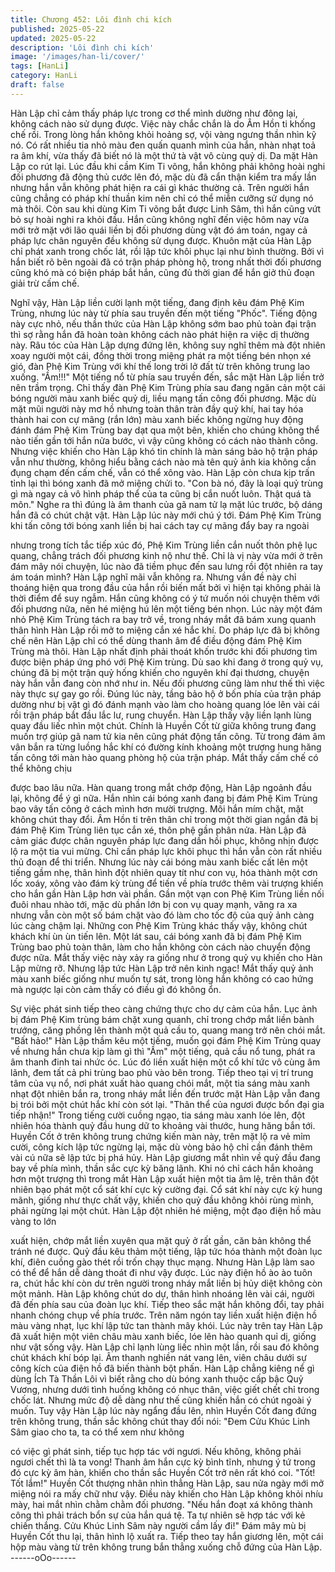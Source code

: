 ```yaml
---
title: Chương 452: Lôi đình chi kích
published: 2025-05-22
updated: 2025-05-22
description: 'Lôi đình chi kích'
image: '/images/han-li/cover/'
tags: [HanLi]
category: HanLi
draft: false
---
```


Hàn Lập chỉ cảm thấy pháp lực trong cơ thể mình dường như
đông lại, không cách nào sử dụng được. Việc này chắc chắn là do
Âm Hồn ti khống chế rồi.
Trong lòng hắn không khỏi hoảng sợ, vội vàng ngưng thần nhìn
kỹ nó.
Có rất nhiều tia nhỏ màu đen quấn quanh mình của hắn, nhàn
nhạt toả ra âm khí, vừa thấy đã biết nó là một thứ tà vật vô cùng
quỷ dị.
Da mặt Hàn Lập co rút lại.
Lúc đầu khi cầm Kim Ti võng, hắn không phải không hoài nghi đối
phương đã động thủ cước lên đó, mặc dù đã cẩn thận kiểm tra
mấy lần nhưng hắn vẫn không phát hiện ra cái gì khác thường cả.
Trên người hắn cũng chẳng có pháp khí thuần kim nên chỉ có thể
miễn cưỡng sử dụng nó mà thôi.
Còn sau khi dùng Kim Ti võng bắt được Linh Sâm, thì hắn cũng
vứt bỏ sự hoài nghi ra khỏi đầu.
Hắn cũng không nghĩ đến việc hôm nay vừa mới trở mặt với lão
quái liền bị đối phương dùng vật đó ám toán, ngay cả pháp lực
chân nguyên đều không sử dụng được.
Khuôn mặt của Hàn Lập chỉ phát xanh trong chốc lát, rồi lập tức
khôi phục lại như bình thường.
Bởi vì hắn biết rõ bên ngoài đã có trận pháp phòng hộ, trong nhất
thời đối phương cũng khó mà có biện pháp bắt hắn, cũng đủ thời
gian để hắn giở thủ đoạn giải trừ cấm chế.

Nghĩ vậy, Hàn Lập liền cười lạnh một tiếng, đang định kêu đám
Phệ Kim Trùng, nhưng lúc này từ phía sau truyền đến một tiếng
"Phốc".
Tiếng động này cực nhỏ, nếu thần thức của Hàn Lập không sớm
bao phủ toàn đại trận thì sợ rằng hắn đã hoàn toàn không cách
nào phát hiện ra việc dị thường này. Râu tóc của Hàn Lập dựng
đứng lên, không suy nghĩ thêm mà đột nhiên xoay người một cái,
đồng thời trong miệng phát ra một tiếng bén nhọn xé gió, đàn Phệ
Kim Trùng với khí thế long trời lở đất từ trên không trung lao
xuống.
"Ầm!!!" Một tiếng nổ từ phía sau truyền đến, sắc mặt Hàn Lập liền
trở nên trầm trọng.
Chỉ thấy đàn Phệ Kim Trùng phía sau đang ngăn cản một cái
bóng người màu xanh biếc quỷ dị, liều mạng tấn công đối
phương.
Mặc dù mặt mũi người này mơ hồ nhưng toàn thân tràn đầy quỷ
khí, hai tay hóa thành hai con cự mãng (rắn lớn) màu xanh biếc
không ngừng huy động đánh đám Phệ Kim Trùng bay dạt qua một
bên, khiến cho chúng không thể nào tiến gần tới hắn nửa bước,
vì vậy cũng không có cách nào thành công.
Nhưng việc khiến cho Hàn Lập khó tin chính là màn sáng bảo hộ
trận pháp vẫn như thường, không hiểu bằng cách nào mà tên quỷ
ảnh kia không cần đụng chạm đến cấm chế, vẫn có thể xông vào.
Hàn Lập còn chưa kịp trấn tỉnh lại thì bóng xanh đã mở miệng
chửi to.
"Con bà nó, đây là loại quỷ trùng gì mà ngay cả vô hình pháp thể
của ta cũng bị cắn nuốt luôn. Thật quá tà môn." Nghe ra thì đúng
là âm thanh của gã nam tử lạ mặt lúc trước, bộ dáng hắn đã có
chút chật vật.
Hàn Lập lúc này mới chú ý tới. Đám Phệ Kim Trùng khi tấn công
tới bóng xanh liền bị hai cách tay cự mãng đẩy bay ra ngoài

nhưng trong tích tắc tiếp xúc đó, Phệ Kim Trùng liền cắn nuốt
thôn phệ lục quang, chẳng trách đối phương kinh nộ như thế.
Chỉ là vị này vừa mới ở trên đám mây nói chuyện, lúc nào đã tiềm
phục đến sau lưng rồi đột nhiên ra tay ám toán mình?
Hàn Lập nghĩ mãi vẫn không ra.
Nhưng vần đề này chỉ thoáng hiện qua trong đầu của hắn rồi biến
mất bởi vì hiện tại không phải là thời điểm để suy ngẫm.
Hắn cũng không có ý tứ muốn nói chuyện thêm với đối phương
nữa, nên hé miệng hú lên một tiếng bén nhọn.
Lúc này một đám nhỏ Phệ Kim Trùng tách ra bay trở về, trong
nháy mắt đã bám xung quanh thân hình Hàn Lập rồi mở to miệng
cắn xé hắc khí.
Do pháp lực đã bị không chế nên Hàn Lập chỉ có thể dùng thanh
âm để điều động đám Phệ Kim Trùng mà thôi.
Hàn Lập nhất định phải thoát khốn trước khi đối phương tìm được
biện pháp ứng phó với Phệ Kim trùng. Dù sao khi đang ở trong
quỷ vụ, chúng đã bị một trận quỷ hống khiến cho nguyên khí đại
thương, chuyện này hắn vẫn đang còn nhớ như in.
Nếu đối phương cũng làm như thế thì việc này thực sự gay go rồi.
Đúng lúc này, tầng bảo hộ ở bốn phía của trận pháp dường như
bị vật gì đó đánh mạnh vào làm cho hoàng quang lóe lên vài cái
rồi trận pháp bắt đầu lắc lư, rung chuyển.
Hàn Lập thấy vậy liền lạnh lùng quay đầu liếc nhìn một chút.
Chính là Huyền Cốt từ giữa không trung đang muốn trợ giúp gã
nam tử kia nên cũng phát động tấn công.
Từ trong đám âm vân bắn ra từng luồng hắc khí có đường kính
khoảng một trượng hung hăng tấn công tới màn hào quang
phòng hộ của trận pháp. Mắt thấy cấm chế có thể không chịu

được bao lâu nữa.
Hàn quang trong mắt chớp động, Hàn Lập ngoảnh đầu lại, không
để ý gì nữa.
Hắn nhìn cái bóng xanh đang bị đám Phệ Kim Trùng bao vây tấn
công ở cách mình hơn mười trượng. Môi hắn mím chặt, mặt
không chút thay đổi.
Âm Hồn ti trên thân chỉ trong một thời gian ngắn đã bị đám Phệ
Kim Trùng liên tục cắn xé, thôn phệ gần phân nửa. Hàn Lập đã
cảm giác được chân nguyên pháp lực đang dần hồi phục, không
nhịn được lộ ra một tia vui mừng.
Chỉ cần pháp lực khôi phục thì hắn vẫn còn rất nhiều thủ đoạn để
thi triển.
Nhưng lúc này cái bóng màu xanh biếc cất lên một tiếng gầm
nhẹ, thân hình đột nhiên quay tít như con vụ, hóa thành một cơn
lốc xoáy, xông vào đám kỳ trùng để tiến về phía trước thêm vài
trượng khiến cho hắn gần Hàn Lập hơn vài phần.
Gần một vạn con Phệ Kim Trùng liền nối đuôi nhau nhào tới, mặc
dù phần lớn bị con vụ quay mạnh, văng ra xa nhưng vẫn còn một
số bám chặt vào đó làm cho tốc độ của quỷ ảnh càng lúc càng
chậm lại.
Những con Phệ Kim Trùng khác thấy vậy, không chút khách khí
ùn ùn tiến lên.
Một lát sau, cái bóng xanh đã bị đám Phệ Kim Trùng bao phủ toàn
thân, làm cho hắn không còn cách nào chuyển động được nữa.
Mắt thấy việc này xảy ra giống như ở trong quỷ vụ khiến cho Hàn
Lập mừng rỡ.
Nhưng lập tức Hàn Lập trở nên kinh ngạc!
Mắt thấy quỷ ảnh màu xanh biếc giống như muốn tự sát, trong
lòng hắn không có cao hứng mà ngược lại còn cảm thấy có điều
gì đó không ổn.

Sự việc phát sinh tiếp theo càng chứng thực cho dự cảm của hắn.
Lục ảnh bị đám Phệ Kim trùng bám chặt xung quanh, chỉ trong
chớp mắt liền bành trướng, căng phồng lên thành một quả cầu to,
quang mang trở nên chói mắt.
"Bất hảo!" Hàn Lập thầm kêu một tiếng, muốn gọi đám Phệ Kim
Trùng quay về nhưng hắn chưa kịp làm gì thì "Ầm" một tiếng, quả
cầu nổ tung, phát ra âm thanh đinh tai nhức óc.
Lúc đó liền xuất hiện một cổ khí tức vô cùng âm lãnh, đem tất cả
phi trùng bao phủ vào bên trong.
Tiếp theo tại vị trí trung tâm của vụ nổ, nơi phát xuất hào quang
chói mắt, một tia sáng màu xanh nhạt đột nhiên bắn ra, trong
nháy mắt liền đến trước mặt Hàn Lập vẫn đang bị trói bởi một
chút hắc khí còn sót lại.
"Thân thể của ngươi được bổn đại gia tiếp nhận!"
Trong tiếng cười cuồng ngạo, tia sáng màu xanh lóe lên, đột
nhiên hóa thành quỷ đầu hung dữ to khoảng vài thước, hung
hăng bắn tới.
Huyền Cốt ở trên không trung chứng kiến màn này, trên mặt lộ ra
vẻ mỉm cười, công kích lập tức ngừng lại, mặc dù vòng bảo hộ chỉ
cần đánh thêm vài cú nữa sẽ lập tức bị phá hủy.
Hàn Lập giương mắt nhìn về quỷ đầu đang bay về phía mình,
thần sắc cực kỳ băng lãnh.
Khi nó chỉ cách hắn khoảng hơn một trượng thì trong mắt Hàn
Lập xuất hiện một tia âm lệ, trên thân đột nhiên bạo phát một cổ
sát khí cực kỳ cường đại.
Cổ sát khí này cực kỳ hung mãnh, giống như thực chất vậy, khiến
cho quỷ đầu không khỏi rùng mình, phải ngừng lại một chút.
Hàn Lập đột nhiên hé miệng, một đạo điện hồ màu vàng to lớn

xuất hiện, chớp mắt liền xuyên qua mặt quỷ ở rất gần, căn bản
không thể tránh né được.
Quỷ đầu kêu thảm một tiếng, lập tức hóa thành một đoàn lục khí,
điên cuồng gào thét rồi trốn chạy thục mạng.
Nhưng Hàn Lập làm sao có thể để hắn dễ dàng thoát đi như vậy
được.
Lúc này điện hồ ào ào tuôn ra, chút hắc khí còn dư trên người
trong nháy mắt liền bị hủy diệt không còn một mảnh.
Hàn Lập không chút do dự, thân hình nhoáng lên vài cái, người
đã đến phía sau của đoàn lục khí.
Tiếp theo sắc mặt hắn không đổi, tay phải nhanh chóng chụp về
phía trước.
Trên năm ngón tay liền xuất hiện điện hồ màu vàng nhạt, lục khí
lập tức tan thành mây khói. Lúc này trên tay Hàn Lập đã xuất hiện
một viên châu màu xanh biếc, lóe lên hào quanh quỉ dị, giống như
vật sống vậy.
Hàn Lập chỉ lạnh lùng liếc nhìn một lần, rồi sau đó không chút
khách khí bóp lại.
Âm thanh nghiền nát vang lên, viên châu dưới sự công kích của
điện hồ đã biến thành bột phấn.
Hàn Lập chẳng kiêng nể gì dùng Ích Tà Thần Lôi vì biết rằng cho
dù bóng xanh thuộc cấp bậc Quỷ Vương, nhưng dưới tình huống
không có nhục thân, việc giết chết chỉ trong chốc lát.
Nhưng mức độ dễ dàng như thế cũng khiến hắn có chút ngoài ý
muốn.
Tuy vậy Hàn Lập lúc này ngẩng đầu lên, nhìn Huyền Cốt đang
đứng trên không trung, thần sắc không chút thay đổi nói:
"Đem Cửu Khúc Linh Sâm giao cho ta, ta có thể xem như không

có việc gì phát sinh, tiếp tục hợp tác với ngươi. Nếu không, không
phải ngươi chết thì là ta vong!
Thanh âm hắn cực kỳ bình tĩnh, nhưng ý tứ trong đó cực kỳ âm
hàn, khiến cho thần sắc Huyền Cốt trở nên rất khó coi.
"Tốt! Tốt lắm!" Huyền Cốt thượng nhân nhìn thẳng Hàn Lập, sau
nửa ngày mới mở miệng nói ra mấy chữ như vậy.
Điều này khiến cho Hàn Lập không khỏi nhíu mày, hai mắt nhìn
chằm chằm đối phương.
"Nếu hắn đoạt xá không thành công thì phải trách bổn sự của hắn
quá tệ. Ta tự nhiên sẽ hợp tác với kẻ chiến thắng. Cửu Khúc Linh
Sâm này người cầm lấy đi!" Đám mây mù bị Huyền Cốt thu lại,
thân hình lộ xuất ra.
Tiếp theo tay hắn giương lên, một cái hộp màu vàng từ trên
không trung bắn thẳng xuống chỗ đứng của Hàn Lập.
------oOo------
